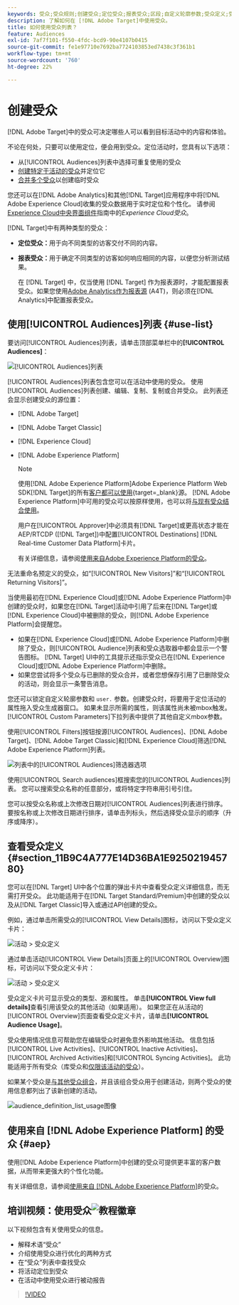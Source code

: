 ```yaml
---
keywords: 受众;受众规则;创建受众;定位受众;报表受众;区段;自定义轮廓参数;受众定义;受众列表
description: 了解如何在 [!DNL Adobe Target]中使用受众。
title: 如何使用受众列表？
feature: Audiences
exl-id: 7af7f101-f550-4fdc-bcd9-90e4107b0415
source-git-commit: fe1e97710e7692ba7724103853ed7438c3f361b1
workflow-type: tm+mt
source-wordcount: '760'
ht-degree: 22%

---
```


# 创建受众

[!DNL Adobe Target]中的受众可决定哪些人可以看到目标活动中的内容和体验。

不论在何处，只要可以使用定位，便会用到受众。定位活动时，您具有以下选项：

* 从[!UICONTROL Audiences]列表中选择可重复使用的受众
* [创建特定于活动的受众](/help/main/c-target/creating-activity-only-audience.md)并定位它
* [合并多个受众](/help/main/c-target/combining-multiple-audiences.md#concept_A7386F1EA4394BD2AB72399C225981E5)以创建临时受众

您还可以在[!DNL Adobe Analytics]和其他[!DNL Target]应用程序中将[!DNL Adobe Experience Cloud]收集的受众数据用于实时定位和个性化。 请参阅[Experience Cloud中央界面组件](https://experienceleague.adobe.com/docs/core-services/interface/audiences/audience-library.html?lang=zh-Hans&?lang=zh-Hans)指南中的&#x200B;*Experience Cloud受众*。

[!DNL Target]中有两种类型的受众：

* **定位受众：**&#x200B;用于向不同类型的访客交付不同的内容。
* **报表受众：**&#x200B;用于确定不同类型的访客如何响应相同的内容，以便您分析测试结果。

  在 [!DNL Target] 中，仅当使用 [!DNL Target] 作为报表源时，才能配置报表受众。如果您使用[Adobe Analytics作为报表源](/help/main/c-integrating-target-with-mac/a4t/a4t.md) (A4T)，则必须在[!DNL Analytics]中配置报表受众。

## 使用[!UICONTROL Audiences]列表 {#use-list}

要访问[!UICONTROL Audiences]列表，请单击顶部菜单栏中的&#x200B;**[!UICONTROL Audiences]**：

![[!UICONTROL Audiences]列表](assets/audiences_list.png)

[!UICONTROL Audiences]列表包含您可以在活动中使用的受众。 使用[!UICONTROL Audiences]列表创建、编辑、复制、复制或合并受众。 此列表还会显示创建受众的源位置：

* [!DNL Adobe Target]
* [!DNL Adobe Target Classic]
* [!DNL Experience Cloud]
* [!DNL Adobe Experience Platform]

  >[!NOTE]
  >
  >使用[!DNL Adobe Experience Platform]Adobe Experience Platform Web SDK[!DNL Target]的所有[客户都可以使用](https://experienceleague.adobe.com/docs/target-dev/developer/client-side/aep-web-sdk.html){target=_blank}源。 [!DNL Adobe Experience Platform]中可用的受众可以按原样使用，也可以将[与现有受众结合使用](/help/main/c-target/combining-multiple-audiences.md)。
  >
  >用户在[!UICONTROL Approver]中必须具有[!DNL Target]或更高状态才能在AEP/RTCDP ([!DNL Target])中配置[!UICONTROL Destinations] [!DNL Real-time Customer Data Platform]卡片。
  >
  >有关详细信息，请参阅[使用来自Adobe Experience Platform的受众](#aep)。

无法重命名预定义的受众，如“[!UICONTROL New Visitors]”和“[!UICONTROL Returning Visitors]”。

当使用最初在[!DNL Experience Cloud]或[!DNL Adobe Experience Platform]中创建的受众时，如果您在[!DNL Target]活动中引用了后来在[!DNL Target]或[!DNL Experience Cloud]中被删除的受众，则[!DNL Adobe Experience Platform]会提醒您。

* 如果在[!DNL Experience Cloud]或[!DNL Adobe Experience Platform]中删除了受众，则[!UICONTROL Audience]列表和受众选取器中都会显示一个警告图标。 [!DNL Target] UI中的工具提示还指示受众已在[!DNL Experience Cloud]或[!DNL Adobe Experience Platform]中删除。
* 如果您尝试将多个受众与已删除的受众合并，或者您想保存引用了已删除受众的活动，则会显示一条警告消息。

您还可以锁定自定义轮廓参数和 `user.` 参数。创建受众时，将要用于定位活动的属性拖入受众生成器窗口。 如果未显示所需的属性，则该属性尚未被mbox触发。 [!UICONTROL Custom Parameters]下拉列表中提供了其他自定义mbox参数。

使用[!UICONTROL Filters]按钮按源[!UICONTROL Audiences]、[!DNL Adobe Target]、[!DNL Adobe Target Classic]和[!DNL Experience Cloud]筛选[!DNL Adobe Experience Platform]列表。

![列表中的[!UICONTROL Audiences]筛选器选项](assets/filters.png)

使用[!UICONTROL Search audiences]框搜索您的[!UICONTROL Audiences]列表。 您可以搜索受众名称的任意部分，或将特定字符串用引号引住。

您可以按受众名称或上次修改日期对[!UICONTROL Audiences]列表进行排序。 要按名称或上次修改日期进行排序，请单击列标头，然后选择受众显示的顺序（升序或降序）。

## 查看受众定义 {#section_11B9C4A777E14D36BA1E925021945780}

您可以在[!DNL Target] UI中各个位置的弹出卡片中查看受众定义详细信息，而无需打开受众。 此功能适用于在[!DNL Target Standard/Premium]中创建的受众以及从[!DNL Target Classic]导入或通过API创建的受众。

例如，通过单击所需受众的[!UICONTROL View Details]图标，访问以下受众定义卡片：

![活动 > 受众定义](assets/audience_definition_list.png)

通过单击活动[!UICONTROL View Details]页面上的[!UICONTROL Overview]图标，可访问以下受众定义卡片：

![活动 > 受众定义](assets/view-details-activity-overview.png)

受众定义卡片可显示受众的类型、源和属性。 单击&#x200B;**[!UICONTROL View full details]**&#x200B;查看引用该受众的其他活动（如果适用）。 如果您正在从活动的[!UICONTROL Overview]页面查看受众定义卡片，请单击&#x200B;**[!UICONTROL Audience Usage]**。

受众使用情况信息可帮助您在编辑受众时避免意外影响其他活动。 信息包括[!UICONTROL Live Activities]、[!UICONTROL Inactive Activities]、[!UICONTROL Archived Activities]和[!UICONTROL Syncing Activities]。 此功能适用于所有受众（库受众和[仅限该活动的受众](/help/main/c-target/creating-activity-only-audience.md#concept_A6BADCF530ED4AE1852E677FEBE68483)）。

如果某个受众是[与其他受众组合](/help/main/c-target/combining-multiple-audiences.md)，并且该组合受众用于创建活动，则两个受众的使用信息都列出了该新创建的活动。

![audience_definition_list_usage图像](assets/audience_definition_list_usage.png)

<!--The following audience definition card is for an audience imported from the Adobe Experience Cloud. In this instance, the audience was imported from Adobe Audience Manager (AAM).

![Usage tab on Audience Definition card](assets/audience_definition_mc.png)

The following details are available for these imported audience types:

| Audience Type | Details |
|--- |--- |
|Mobile audience|Marketing Name, Vendor, and Model.<br>The `matches | does not match` operator displays instead of `equals | does not equal`<br>![Imported Mobile Audience](/help/main/c-target/c-audiences/assets/imported_mobile_audience.png).|
|Visitor-behavior audience|**user.categoryAffinity:** `categoryAffinity` with `FAVORITE` parameter.<br>![Imported Category Affinity](/help/main/c-target/c-audiences/assets/imported_category_affinity.png)<br>**Monitoring:** Monitoring service equals true.<br>**No Monitoring Service:** Monitoring service equals false.<br>![Imported Monitoring](/help/main/c-target/c-audiences/assets/imported_monitoring.png)|
|Audiences using the NOT operator|**Single Rule:** Target displays the audience in the format `[All Visitor AND [NOT [rule]`. Single NOT rule displays with AND with `AllVisitor` audience.<br>![Imported Not Audience](/help/main/c-target/c-audiences/assets/imported_not_audience.png)|

Keep the following points in mind as you work with imported audiences:

* Expression target audiences are no longer supported in Target Standard/Premium. 
* Target Standard/Premium does not support some deprecated audiences or has improved operators for ease of use. Because of this, the definition of an imported audience, although working as per definition, does not mean that same is now available for creation in the Standard/Premium interface. For example, Social Audiences are visible with their rules but Target Standard/Premium does not allow social audiences to be created.-->

## 使用来自 [!DNL Adobe Experience Platform] 的受众 {#aep}

使用[!DNL Adobe Experience Platform]中创建的受众可提供更丰富的客户数据，从而带来更强大的个性化功能。

有关详细信息，请参阅[使用来自 [!DNL Adobe Experience Platform]](/help/main/c-integrating-target-with-mac/integrating-with-rtcdp.md#aep)的受众。

## 培训视频：使用受众![教程徽章](/help/main/assets/tutorial.png)

以下视频包含有关使用受众的信息。

* 解释术语“受众”
* 介绍使用受众进行优化的两种方式
* 在“受众”列表中查找受众
* 将活动定位到受众
* 在活动中使用受众进行被动报告

>[!VIDEO](https://video.tv.adobe.com/v/30336?captions=chi_hans)
